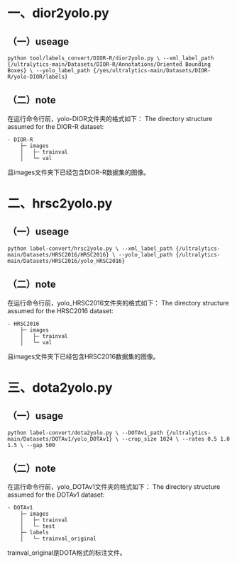 # 一、dior2yolo.py
## （一）useage
`python tool/labels_convert/DIOR-R/dior2yolo.py \
--xml_label_path {/ultralytics-main/Datasets/DIOR-R/Annotations/Oriented Bounding Boxes} \
--yolo_label_path {/yes/ultralytics-main/Datasets/DIOR-R/yolo-DIOR/labels}`
## （二）note
在运行命令行前，yolo-DIOR文件夹的格式如下：
The directory structure assumed for the DIOR-R dataset:

    - DIOR-R
        ├─ images
        │   ├─ trainval
        │   └─ val
且images文件夹下已经包含DIOR-R数据集的图像。

# 二、hrsc2yolo.py
## （一）useage
`python label-convert/hrsc2yolo.py \
--xml_label_path {/ultralytics-main/Datasets/HRSC2016/HRSC2016} \
--yolo_label_path {/ultralytics-main/Datasets/HRSC2016/yolo_HRSC2016}`
## （二）note
在运行命令行前，yolo_HRSC2016文件夹的格式如下：
The directory structure assumed for the HRSC2016 dataset:

    - HRSC2016
        ├─ images
        │   ├─ trainval
        │   └─ val
且images文件夹下已经包含HRSC2016数据集的图像。

# 三、dota2yolo.py
## （一）usage
`python label-convert/dota2yolo.py \
--DOTAv1_path {/ultralytics-main/Datasets/DOTAv1/yolo_DOTAv1} \
--crop_size 1024 \
--rates 0.5 1.0 1.5 \
--gap 500`
## （二）note
在运行命令行前，yolo_DOTAv1文件夹的格式如下：
The directory structure assumed for the DOTAv1 dataset:

    - DOTAv1
        ├─ images
        │   ├─ trainval
        │   └─ test
        ├─ labels
        │   └─ trainval_original
trainval_original是DOTA格式的标注文件。
